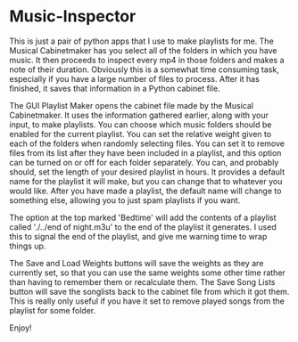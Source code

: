 # Music-Inspector

This is just a pair of python apps that I use to make playlists for me.
The Musical Cabinetmaker has you select all of the folders in which you have music.  It then proceeds to inspect every mp4 in those folders and makes a note of their duration.
Obviously this is a somewhat time consuming task, especially if you have a large number of files to process.
After it has finished, it saves that information in a Python cabinet file.

The GUI Playlist Maker opens the cabinet file made by the Musical Cabinetmaker.
It uses the information gathered earlier, along with your input, to make playlists.
You can choose which music folders should be enabled for the current playlist.
You can set the relative weight given to each of the folders when randomly selecting files.
You can set it to remove files from its list after they have been included in a playlist, and this option can be turned on or off for each folder separately.
You can, and probably should, set the length of your desired playlist in hours.
It provides a default name for the playlist it will make, but you can change that to whatever you would like.
After you have made a playlist, the default name will change to something else, allowing you to just spam playlists if you want.

The option at the top marked 'Bedtime' will add the contents of a playlist called './../end of night.m3u' to the end of the playlist it generates.
I used this to signal the end of the playlist, and give me warning time to wrap things up.

The Save and Load Weights buttons will save the weights as they are currently set, so that you can use the same weights some other time rather than having to remember them or recalculate them.
The Save Song Lists button will save the songlists back to the cabinet file from which it got them.  This is really only useful if you have it set to remove played songs from the playlist for some folder.

Enjoy!
